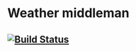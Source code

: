 # Weather middleman

[![Build Status](https://travis-ci.org/mihaiiftode/weather-middleman.svg?branch=master)](https://travis-ci.org/mihaiiftode/weather-middleman)
---